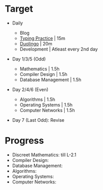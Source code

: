 # Target

- Daily
    - Blog
    - [Typing Practice](https://www.typing.com/) | 15m
    - [Duolingo](https://www.duolingo.com/) | 20m
    - Development | Atleast every 2nd day

- Day 1/3/5 (Odd)
    - Mathematics | 1.5h
    - Compiler Design | 1.5h
    - Database Management | 1.5h

- Day 2/4/6 (Even)
    - Algorithms | 1.5h
    - Operating Systems | 1.5h
    - Computer Networks | 1.5h
    
- Day 7 (Last Odd): Revise

# Progress
- Discreet Mathematics: till L-2.1
- Compiler Design: 
- Database Management: 
- Algorithms: 
- Operating Systems: 
- Computer Networks: 

